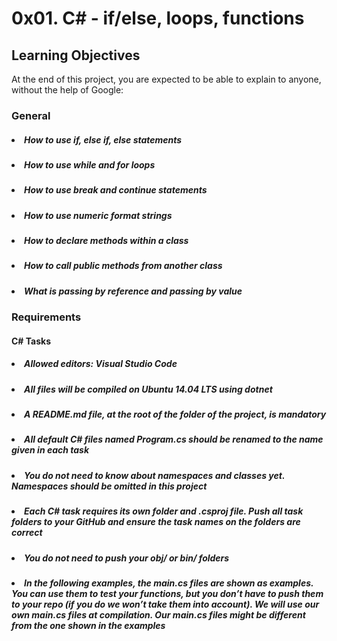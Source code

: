 # 0x01. C# - if/else, loops, functions

## Learning Objectives
At the end of this project, you are expected to be able to explain to anyone, without the help of Google:

### General
##### <li>How to use if, else if, else statements</li>
##### <li>How to use while and for loops</li>
##### <li>How to use break and continue statements</li>
##### <li>How to use numeric format strings</li>
##### <li>How to declare methods within a class</li>
##### <li>How to call public methods from another class</li>
##### <li>What is passing by reference and passing by value</li>

### Requirements
#### C# Tasks
##### <li>Allowed editors: Visual Studio Code</li>
##### <li>All files will be compiled on Ubuntu 14.04 LTS using dotnet</li>
##### <li>A README.md file, at the root of the folder of the project, is mandatory</li>
##### <li>All default C# files named Program.cs should be renamed to the name given in each task</li>
##### <li>You do not need to know about namespaces and classes yet. Namespaces should be omitted in this project</li>
##### <li>Each C# task requires its own folder and .csproj file. Push all task folders to your GitHub and ensure the task names on the folders are correct</li>
##### <li>You do not need to push your obj/ or bin/ folders</li>
##### <li>In the following examples, the main.cs files are shown as examples. You can use them to test your functions, but you don’t have to push them to your repo (if you do we won’t take them into account). We will use our own main.cs files at compilation. Our main.cs files might be different from the one shown in the examples</li>
